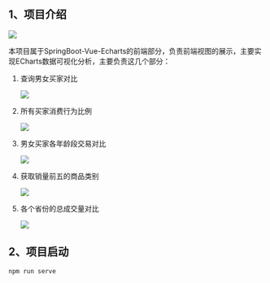 ## 1、项目介绍

![](https://s1.ax1x.com/2020/05/13/YaFntx.png)

本项目属于SpringBoot-Vue-Echarts的前端部分，负责前端视图的展示，主要实现ECharts数据可视化分析，主要负责这几个部分：

1. 查询男女买家对比

   ![](https://s1.ax1x.com/2020/05/13/YaF8nH.png)

2. 所有买家消费行为比例

   ![](https://s1.ax1x.com/2020/05/13/YaFtAI.png)

3. 男女买家各年龄段交易对比

   ![](https://s1.ax1x.com/2020/05/13/YaFgNq.png)

4. 获取销量前五的商品类别

   ![](https://s1.ax1x.com/2020/05/13/YaFWCV.png)

5. 各个省份的总成交量对比

   ![](https://s1.ax1x.com/2020/05/13/YaFIu4.png)

## 2、项目启动

```shell
npm run serve
```

